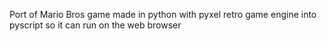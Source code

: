 Port of Mario Bros game made in python with pyxel retro game engine into pyscript so it can run on the web browser
